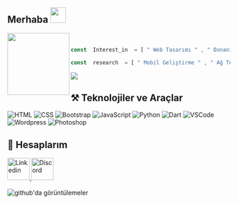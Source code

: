 ##  Merhaba <img src="https://raw.githubusercontent.com/hulkienesuysal/hulkienesuysal/main/img/hi.gif" width="35">

<img src="https://raw.githubusercontent.com/hulkienesuysal/hulkienesuysal/main/img/responsive.gif" align="left" width="140">

<p>                                                                                                                                                              
                                                                                                                                                                 </p>

<br>

```javascript
const  Interest_in  = [ " Web Tasarımı " , " Donanım " ]
```
```javascript
const  research  = [ " Mobil Geliştirme " , " Ağ Teknolojileri " ]
```

<img align="center" src="https://raw.githubusercontent.com/hulkienesuysal/hulkienesuysal/main/img/header.png">

##  ⚒️ Teknolojiler ve Araçlar
<div>
    <img src="https://skillicons.dev/icons?i=html" title="HTML">
    <img src="https://skillicons.dev/icons?i=css" title="CSS">
    <img src="https://skillicons.dev/icons?i=bootstrap" title="Bootstrap">
    <img src="https://skillicons.dev/icons?i=js" title="JavaScript">
    <img src="https://skillicons.dev/icons?i=python" title="Python">
    <img src="https://skillicons.dev/icons?i=dart" title="Dart">
    <img src="https://skillicons.dev/icons?i=vscode" title="VSCode">
    <img src="https://skillicons.dev/icons?i=wordpress" title="Wordpress">
    <img src="https://skillicons.dev/icons?i=photoshop" title="Photoshop"
</div>

##  📡 Hesaplarım
<div>
  <a href="https://www.linkedin.com/in/erdem-ceviz-5958a5219/" target="_blank">
    <img height="50" title="Linkedin" src="https://skillicons.dev/icons?i=linkedin"/>
  </a>
  <a href="https://discord.com/users/" target="_blank">
    <img height="50" title="Discord" src="https://skillicons.dev/icons?i=discord"/>
  </a>
</div>

<br>

<img src="https://komarev.com/ghpvc/?username=erduman26575&label=Views&color=brightgreen&style=flat-square" alt="github'da görüntülemeler"/>

<!---
erduman26/erduman26 is a ✨ special ✨ repository because its `README.md` (this file) appears on your GitHub profile.
You can click the Preview link to take a look at your changes.
--->
